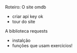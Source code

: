 Roteiro:
O site omdb
- criar api key ok 
- tour do site

A biblioteca requests
- instalção 
- funções que usam
exercicios!